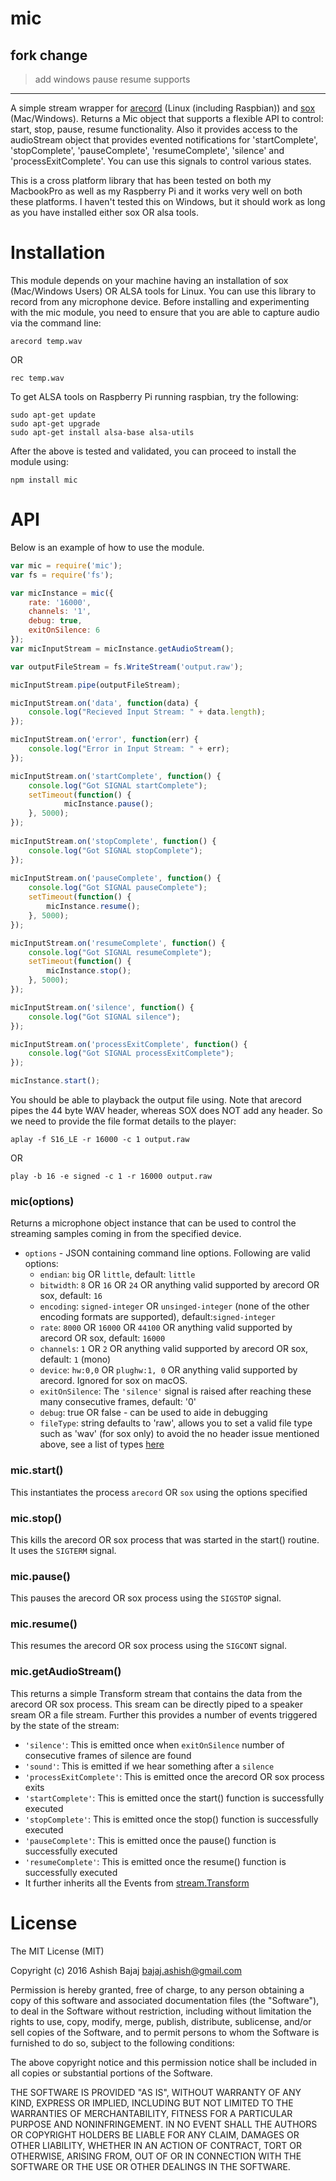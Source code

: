 # mic

## fork change

> add windows pause resume supports
---
A simple stream wrapper for [arecord](http://alsa-project.org/) (Linux (including Raspbian)) and [sox](http://sox.sourceforge.net/) (Mac/Windows). Returns a Mic object that supports a flexible API to control: start, stop, pause, resume functionality. Also it provides access to the audioStream object that provides evented notifications for 'startComplete', 'stopComplete', 'pauseComplete', 'resumeComplete', 'silence' and 'processExitComplete'. You can use this signals to control various states.

This is a cross platform library that has been tested on both my MacbookPro as well as my Raspberry Pi and it works very well on both these platforms. I haven't tested this on Windows, but it should work as long as you have installed either sox OR alsa tools.

Installation
============

This module depends on your machine having an installation of sox (Mac/Windows Users) OR ALSA tools for Linux. You can use this library to record from any microphone device.
Before installing and experimenting with the mic module, you need to ensure that you are able to capture audio via the command line:

```
arecord temp.wav
```

OR

```
rec temp.wav
```

To get ALSA tools on Raspberry Pi running raspbian, try the following:

```
sudo apt-get update
sudo apt-get upgrade
sudo apt-get install alsa-base alsa-utils
```

After the above is tested and validated, you can proceed to install the module using:

```
npm install mic
```

API
============

Below is an example of how to use the module.

```javascript
var mic = require('mic');
var fs = require('fs');

var micInstance = mic({
    rate: '16000',
    channels: '1',
    debug: true,
    exitOnSilence: 6
});
var micInputStream = micInstance.getAudioStream();

var outputFileStream = fs.WriteStream('output.raw');

micInputStream.pipe(outputFileStream);

micInputStream.on('data', function(data) {
    console.log("Recieved Input Stream: " + data.length);
});

micInputStream.on('error', function(err) {
    console.log("Error in Input Stream: " + err);
});

micInputStream.on('startComplete', function() {
    console.log("Got SIGNAL startComplete");
    setTimeout(function() {
            micInstance.pause();
    }, 5000);
});
    
micInputStream.on('stopComplete', function() {
    console.log("Got SIGNAL stopComplete");
});
    
micInputStream.on('pauseComplete', function() {
    console.log("Got SIGNAL pauseComplete");
    setTimeout(function() {
        micInstance.resume();
    }, 5000);
});

micInputStream.on('resumeComplete', function() {
    console.log("Got SIGNAL resumeComplete");
    setTimeout(function() {
        micInstance.stop();
    }, 5000);
});

micInputStream.on('silence', function() {
    console.log("Got SIGNAL silence");
});

micInputStream.on('processExitComplete', function() {
    console.log("Got SIGNAL processExitComplete");
});

micInstance.start();
```

You should be able to playback the output file using. Note that arecord pipes the 44 byte WAV header, whereas SOX does NOT add any header. So we need to provide the file format details to the player:

```
aplay -f S16_LE -r 16000 -c 1 output.raw
```

OR

```
play -b 16 -e signed -c 1 -r 16000 output.raw
```

### mic(options)

Returns a microphone object instance that can be used to control the streaming samples coming in from the specified device.

* `options` - JSON containing command line options. Following are valid options:
  * `endian`: `big` OR `little`, default: `little`
  * `bitwidth`: `8` OR `16` OR `24` OR anything valid supported by arecord OR sox, default: `16`
  * `encoding`: `signed-integer` OR `unsinged-integer` (none of the other encoding formats are supported), default:`signed-integer`
  * `rate`: `8000` OR `16000` OR `44100` OR anything valid supported by arecord OR sox, default: `16000`
  * `channels`: `1` OR `2` OR anything valid supported by arecord OR sox, default: `1` (mono)
  * `device`: `hw:0,0` OR `plughw:1, 0` OR anything valid supported by arecord. Ignored for sox on macOS.
  * `exitOnSilence`: The `'silence'` signal is raised after reaching these many consecutive frames, default: '0'
  * `debug`: true OR false - can be used to aide in debugging
  * `fileType`: string defaults to 'raw', allows you to set a valid file type such as 'wav' (for sox only) to avoid the no header issue mentioned above, see a list of types [here](http://sox.sourceforge.net/soxformat.html)

### mic.start()

This instantiates the process `arecord` OR `sox` using the options specified

### mic.stop()

This kills the arecord OR sox process that was started in the start() routine. It uses the `SIGTERM` signal.

### mic.pause()

This pauses the arecord OR sox process using the `SIGSTOP` signal.

### mic.resume()

This resumes the arecord OR sox process using the `SIGCONT` signal.

### mic.getAudioStream()

This returns a simple Transform stream that contains the data from the arecord OR sox process. This sream can be directly piped to a speaker sream OR a file stream. Further this provides a number of events triggered by the state of the stream:

* `'silence'`: This is emitted once when `exitOnSilence` number of consecutive frames of silence are found
* `'sound'`: This is emitted if we hear something after a `silence`
* `'processExitComplete'`: This is emitted once the arecord OR sox process exits
* `'startComplete'`: This is emitted once the start() function is successfully executed
* `'stopComplete'`: This is emitted once the stop() function is successfully executed
* `'pauseComplete'`: This is emitted once the pause() function is successfully executed
* `'resumeComplete'`: This is emitted once the resume() function is successfully executed
* It further inherits all the Events from [stream.Transform](http://nodejs.org/api/stream.html#stream_class_stream_transform)

License
==========

The MIT License (MIT)

Copyright (c) 2016 Ashish Bajaj bajaj.ashish@gmail.com

Permission is hereby granted, free of charge, to any person obtaining a copy of this software and associated documentation files (the "Software"), to deal in the Software without restriction, including without limitation the rights to use, copy, modify, merge, publish, distribute, sublicense, and/or sell copies of the Software, and to permit persons to whom the Software is furnished to do so, subject to the following conditions:

The above copyright notice and this permission notice shall be included in all copies or substantial portions of the Software.

THE SOFTWARE IS PROVIDED "AS IS", WITHOUT WARRANTY OF ANY KIND, EXPRESS OR IMPLIED, INCLUDING BUT NOT LIMITED TO THE WARRANTIES OF MERCHANTABILITY, FITNESS FOR A PARTICULAR PURPOSE AND NONINFRINGEMENT. IN NO EVENT SHALL THE AUTHORS OR COPYRIGHT HOLDERS BE LIABLE FOR ANY CLAIM, DAMAGES OR OTHER LIABILITY, WHETHER IN AN ACTION OF CONTRACT, TORT OR OTHERWISE, ARISING FROM, OUT OF OR IN CONNECTION WITH THE SOFTWARE OR THE USE OR OTHER DEALINGS IN THE SOFTWARE.

